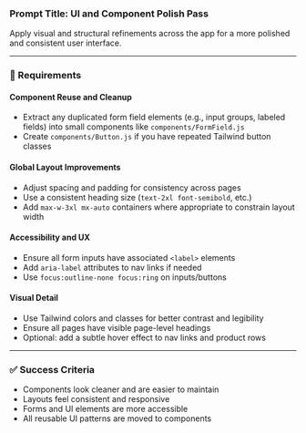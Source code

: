 ### Prompt Title: UI and Component Polish Pass

Apply visual and structural refinements across the app for a more polished and consistent user interface.

---

### 🧱 Requirements

#### Component Reuse and Cleanup

-   Extract any duplicated form field elements (e.g., input groups, labeled fields) into small components like `components/FormField.js`
-   Create `components/Button.js` if you have repeated Tailwind button classes

#### Global Layout Improvements

-   Adjust spacing and padding for consistency across pages
-   Use a consistent heading size (`text-2xl font-semibold`, etc.)
-   Add `max-w-3xl mx-auto` containers where appropriate to constrain layout width

#### Accessibility and UX

-   Ensure all form inputs have associated `<label>` elements
-   Add `aria-label` attributes to nav links if needed
-   Use `focus:outline-none focus:ring` on inputs/buttons

#### Visual Detail

-   Use Tailwind colors and classes for better contrast and legibility
-   Ensure all pages have visible page-level headings
-   Optional: add a subtle hover effect to nav links and product rows

---

### ✅ Success Criteria

-   Components look cleaner and are easier to maintain
-   Layouts feel consistent and responsive
-   Forms and UI elements are more accessible
-   All reusable UI patterns are moved to components
